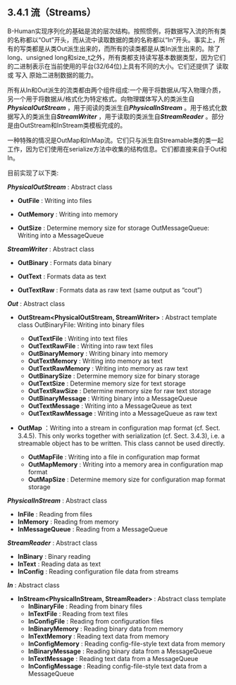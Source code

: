 ## 3.4.1 流（Streams）

B-Human实现序列化的基础是流的层次结构。按照惯例，将数据写入流的所有类的名称都以“Out”开头，而从流中读取数据的类的名称都以“In”开头。事实上，所有的写类都是从类Out派生出来的，而所有的读类都是从类In派生出来的。除了long、unsigned long和size_t之外，所有类都支持读写基本数据类型，因为它们的二进制表示在当前使用的平台(32/64位)上具有不同的大小。它们还提供了 读取 或 写入 原始二进制数据的能力。

所有从In和Out派生的流类都由两个组件组成:一个用于将数据从/写入物理介质，另一个用于将数据从/格式化为特定格式。向物理媒体写入的类派生自***PhysicalOutStream*** ，用于阅读的类派生自***PhysicalInStream*** 。用于格式化数据写入的类派生自***StreamWriter*** ，用于读取的类派生自***StreamReader*** 。部分是由OutStream和InStream类模板完成的。

一种特殊的情况是OutMap和InMap流。它们只与派生自Streamable类的类一起工作，因为它们使用在serialize方法中收集的结构信息。它们都直接来自于Out和In。

目前实现了以下类:

***PhysicalOutStream*** : Abstract class 

+ **OutFile** : Writing into files

+ **OutMemory** : Writing into memory

+ **OutSize** : Determine memory size for storage OutMessageQueue: Writing into a MessageQueue 

***StreamWriter*** : Abstract class 

+ **OutBinary** : Formats data binary

+ **OutText** : Formats data as text

+ **OutTextRaw** : Formats data as raw text (same output as “cout”) 

***Out*** : Abstract class

+ **OutStream<PhysicalOutStream, StreamWriter>** : Abstract template class OutBinaryFile: Writing into binary files 
  + **OutTextFile** : Writing into text files
  + **OutTextRawFile** : Writing into raw text files 
  + **OutBinaryMemory** : Writing binary into memory 		
  + **OutTextMemory** : Writing into memory as text 
  + **OutTextRawMemory** : Writing into memory as raw text
  + **OutBinarySize** : Determine memory size for binary storage 
  + **OutTextSize** : Determine memory size for text storage 
  + **OutTextRawSize** : Determine memory size for raw text storage 
  + **OutBinaryMessage** : Writing binary into a MessageQueue 
  + **OutTextMessage** : Writing into a MessageQueue as text 
  + **OutTextRawMessage** : Writing into a MessageQueue as raw text 

+ **OutMap** ：Writing into a stream in configuration map format (cf. Sect. 3.4.5). This only works together 	with serialization (cf. Sect. 3.4.3), i.e. a streamable object has to be written. This class cannot be used directly.
  + **OutMapFile** : Writing into a file in configuration map format
  + **OutMapMemory** : Writing into a memory area in configuration map format
  + **OutMapSize** : Determine memory size for configuration map format storage	

***PhysicalInStream*** : Abstract class

+ **InFile** : Reading from files
+ **InMemory** : Reading from memory
+ **InMessageQueue** : Reading from a MessageQueue

***StreamReader*** : Abstract class 

+ **InBinary** : Binary reading
+ **InText** : Reading data as text
+ **InConfig** : Reading configuration file data from streams 

***In*** : Abstract class

+ **InStream<PhysicalInStream, StreamReader>** : Abstract class template
  + **InBinaryFile** : Reading from binary files 
  + **InTextFile** : Reading from text files
  + **InConfigFile** : Reading from configuration files
  + **InBinaryMemory** : Reading binary data from memory
  + **InTextMemory** : Reading text data from memory
  + **InConfigMemory** : Reading config-file-style text data from memory 
  + **InBinaryMessage** : Reading binary data from a MessageQueue 
  + **InTextMessage** : Reading text data from a MessageQueue 
  + **InConfigMessage** : Reading config-file-style text data from a MessageQueue 